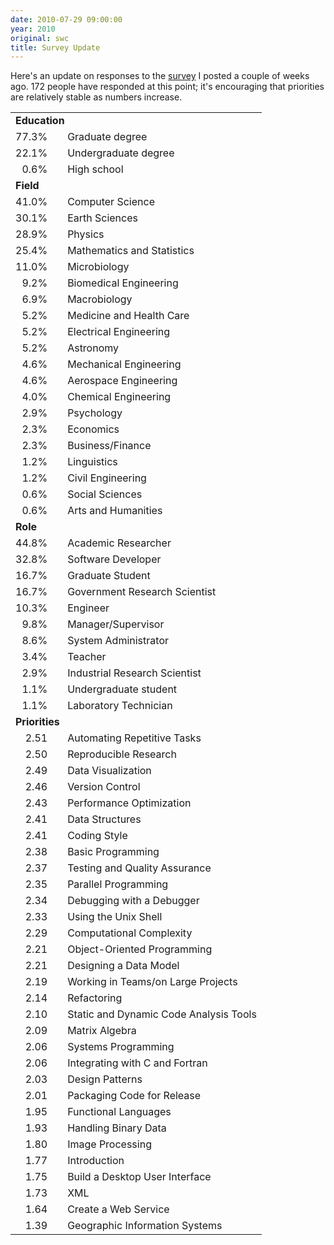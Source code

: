 ```yaml
---
date: 2010-07-29 09:00:00
year: 2010
original: swc
title: Survey Update
---
```

<p>Here's an update on responses to the <a href="http://www.surveymonkey.com/s/FM9YV9C">survey</a> I posted a couple of weeks ago. 172 people have responded at this point; it's encouraging that priorities are relatively stable as numbers increase.</p>
<table class="centered">
<tbody>
<tr>
<td colspan="3"><strong>Education</strong></td>
</tr>
<tr>
<td align="right">77.3%</td>
<td></td>
<td>Graduate degree</td>
</tr>
<tr>
<td align="right">22.1%</td>
<td></td>
<td>Undergraduate degree</td>
</tr>
<tr>
<td align="right">0.6%</td>
<td></td>
<td>High school</td>
</tr>
<tr>
<td colspan="3"><strong>Field</strong></td>
</tr>
<tr>
<td align="right">41.0%</td>
<td></td>
<td>Computer Science</td>
</tr>
<tr>
<td align="right">30.1%</td>
<td></td>
<td>Earth Sciences</td>
</tr>
<tr>
<td align="right">28.9%</td>
<td></td>
<td>Physics</td>
</tr>
<tr>
<td align="right">25.4%</td>
<td></td>
<td>Mathematics and Statistics</td>
</tr>
<tr>
<td align="right">11.0%</td>
<td></td>
<td>Microbiology</td>
</tr>
<tr>
<td align="right">9.2%</td>
<td></td>
<td>Biomedical Engineering</td>
</tr>
<tr>
<td align="right">6.9%</td>
<td></td>
<td>Macrobiology</td>
</tr>
<tr>
<td align="right">5.2%</td>
<td></td>
<td>Medicine and Health Care</td>
</tr>
<tr>
<td align="right">5.2%</td>
<td></td>
<td>Electrical Engineering</td>
</tr>
<tr>
<td align="right">5.2%</td>
<td></td>
<td>Astronomy</td>
</tr>
<tr>
<td align="right">4.6%</td>
<td></td>
<td>Mechanical Engineering</td>
</tr>
<tr>
<td align="right">4.6%</td>
<td></td>
<td>Aerospace Engineering</td>
</tr>
<tr>
<td align="right">4.0%</td>
<td></td>
<td>Chemical Engineering</td>
</tr>
<tr>
<td align="right">2.9%</td>
<td></td>
<td>Psychology</td>
</tr>
<tr>
<td align="right">2.3%</td>
<td></td>
<td>Economics</td>
</tr>
<tr>
<td align="right">2.3%</td>
<td></td>
<td>Business/Finance</td>
</tr>
<tr>
<td align="right">1.2%</td>
<td></td>
<td>Linguistics</td>
</tr>
<tr>
<td align="right">1.2%</td>
<td></td>
<td>Civil Engineering</td>
</tr>
<tr>
<td align="right">0.6%</td>
<td></td>
<td>Social Sciences</td>
</tr>
<tr>
<td align="right">0.6%</td>
<td></td>
<td>Arts and Humanities</td>
</tr>
<tr>
<td colspan="3"><strong>Role</strong></td>
</tr>
<tr>
<td align="right">44.8%</td>
<td></td>
<td>Academic Researcher</td>
</tr>
<tr>
<td align="right">32.8%</td>
<td></td>
<td>Software Developer</td>
</tr>
<tr>
<td align="right">16.7%</td>
<td></td>
<td>Graduate Student</td>
</tr>
<tr>
<td align="right">16.7%</td>
<td></td>
<td>Government Research Scientist</td>
</tr>
<tr>
<td align="right">10.3%</td>
<td></td>
<td>Engineer</td>
</tr>
<tr>
<td align="right">9.8%</td>
<td></td>
<td>Manager/Supervisor</td>
</tr>
<tr>
<td align="right">8.6%</td>
<td></td>
<td>System Administrator</td>
</tr>
<tr>
<td align="right">3.4%</td>
<td></td>
<td>Teacher</td>
</tr>
<tr>
<td align="right">2.9%</td>
<td></td>
<td>Industrial Research Scientist</td>
</tr>
<tr>
<td align="right">1.1%</td>
<td></td>
<td>Undergraduate student</td>
</tr>
<tr>
<td align="right">1.1%</td>
<td></td>
<td>Laboratory Technician</td>
</tr>
<tr>
<td colspan="3"><strong>Priorities</strong></td>
</tr>
<tr>
<td align="right">2.51</td>
<td></td>
<td>Automating Repetitive Tasks</td>
</tr>
<tr>
<td align="right">2.50</td>
<td></td>
<td>Reproducible Research</td>
</tr>
<tr>
<td align="right">2.49</td>
<td></td>
<td>Data Visualization</td>
</tr>
<tr>
<td align="right">2.46</td>
<td></td>
<td>Version Control</td>
</tr>
<tr>
<td align="right">2.43</td>
<td></td>
<td>Performance Optimization</td>
</tr>
<tr>
<td align="right">2.41</td>
<td></td>
<td>Data Structures</td>
</tr>
<tr>
<td align="right">2.41</td>
<td></td>
<td>Coding Style</td>
</tr>
<tr>
<td align="right">2.38</td>
<td></td>
<td>Basic Programming</td>
</tr>
<tr>
<td align="right">2.37</td>
<td></td>
<td>Testing and Quality Assurance</td>
</tr>
<tr>
<td align="right">2.35</td>
<td></td>
<td>Parallel Programming</td>
</tr>
<tr>
<td align="right">2.34</td>
<td></td>
<td>Debugging with a Debugger</td>
</tr>
<tr>
<td align="right">2.33</td>
<td></td>
<td>Using the Unix Shell</td>
</tr>
<tr>
<td align="right">2.29</td>
<td></td>
<td>Computational Complexity</td>
</tr>
<tr>
<td align="right">2.21</td>
<td></td>
<td>Object-Oriented Programming</td>
</tr>
<tr>
<td align="right">2.21</td>
<td></td>
<td>Designing a Data Model</td>
</tr>
<tr>
<td align="right">2.19</td>
<td></td>
<td>Working in Teams/on Large Projects</td>
</tr>
<tr>
<td align="right">2.14</td>
<td></td>
<td>Refactoring</td>
</tr>
<tr>
<td align="right">2.10</td>
<td></td>
<td>Static and Dynamic Code Analysis Tools</td>
</tr>
<tr>
<td align="right">2.09</td>
<td></td>
<td>Matrix Algebra</td>
</tr>
<tr>
<td align="right">2.06</td>
<td></td>
<td>Systems Programming</td>
</tr>
<tr>
<td align="right">2.06</td>
<td></td>
<td>Integrating with C and Fortran</td>
</tr>
<tr>
<td align="right">2.03</td>
<td></td>
<td>Design Patterns</td>
</tr>
<tr>
<td align="right">2.01</td>
<td></td>
<td>Packaging Code for Release</td>
</tr>
<tr>
<td align="right">1.95</td>
<td></td>
<td>Functional Languages</td>
</tr>
<tr>
<td align="right">1.93</td>
<td></td>
<td>Handling Binary Data</td>
</tr>
<tr>
<td align="right">1.80</td>
<td></td>
<td>Image Processing</td>
</tr>
<tr>
<td align="right">1.77</td>
<td></td>
<td>Introduction</td>
</tr>
<tr>
<td align="right">1.75</td>
<td></td>
<td>Build a Desktop User Interface</td>
</tr>
<tr>
<td align="right">1.73</td>
<td></td>
<td>XML</td>
</tr>
<tr>
<td align="right">1.64</td>
<td></td>
<td>Create a Web Service</td>
</tr>
<tr>
<td align="right">1.39</td>
<td></td>
<td>Geographic Information Systems</td>
</tr>
</tbody>
</table>
